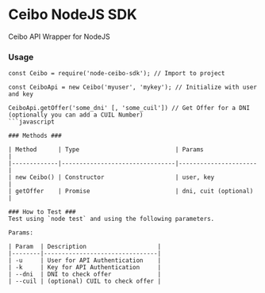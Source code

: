 # Ceibo NodeJS SDK #
Ceibo API Wrapper for NodeJS

### Usage ###
```
const Ceibo = require('node-ceibo-sdk'); // Import to project

const CeiboApi = new Ceibo('myuser', 'mykey'); // Initialize with user and key

CeiboApi.getOffer('some_dni' [, 'some_cuil']) // Get Offer for a DNI (optionally you can add a CUIL Number) 
```javascript

### Methods ###

| Method      | Type                           | Params               |
|-------------|--------------------------------|----------------------|
| new Ceibo() | Constructor                    | user, key            |
| getOffer    | Promise                        | dni, cuit (optional) |

### How to Test ###
Test using `node test` and using the following parameters.

Params:

| Param  | Description                    |
|--------|--------------------------------|
| -u     | User for API Authentication    |
| -k     | Key for API Authentication     |
| --dni  | DNI to check offer             |
| --cuil | (optional) CUIL to check offer |